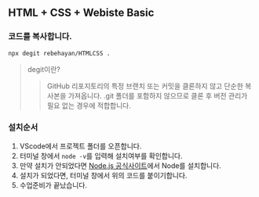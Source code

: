 ## HTML + CSS + Webiste Basic

### 코드를 복사합니다.

```bash
npx degit rebehayan/HTMLCSS .
```

> degit이란?
>
> > GitHub 리포지토리의 특정 브랜치 또는 커밋을 클론하지 않고 단순한 복사본을 가져옵니다. .git 폴더를 포함하지 않으므로 클론 후 버전 관리가 필요 없는 경우에 적합합니다.

### 설치순서

1. VScode에서 프로젝트 폴더를 오픈합니다.
2. 터미널 창에서 `node -v`를 입력해 설치여부를 확인합니다.
3. 만약 설치가 안되었다면 [Node.js 공식사이트](https://nodejs.org/ko)에서 Node를 설치합니다.
4. 설치가 되었다면, 터미널 창에서 위의 코드를 붙이기합니다.
5. 수업준비가 끝났습니다.
